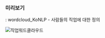 ### 미리보기
: wordcloud_KoNLP - 사람들의 직업에 대한 정의

![직업워드클라우드](https://user-images.githubusercontent.com/60343147/118793255-64948f80-b8d3-11eb-8bf3-2c9e0e65fe8c.png)
